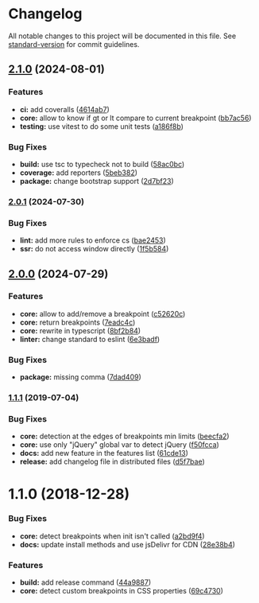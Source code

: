 # Changelog

All notable changes to this project will be documented in this file. See [standard-version](https://github.com/conventional-changelog/standard-version) for commit guidelines.

## [2.1.0](https://github.com/Johann-S/bs-breakpoints/compare/v2.0.1...v2.1.0) (2024-08-01)


### Features

* **ci:** add coveralls ([4614ab7](https://github.com/Johann-S/bs-breakpoints/commit/4614ab76f200d59092019aff0ac0f940c48b0fab))
* **core:** allow to know if gt or lt compare to current breakpoint ([bb7ac56](https://github.com/Johann-S/bs-breakpoints/commit/bb7ac5640556b2323c6636238316e152975a7375))
* **testing:** use vitest to do some unit tests ([a186f8b](https://github.com/Johann-S/bs-breakpoints/commit/a186f8b7184a1abd040eaffcc3a99059927aa13e))


### Bug Fixes

* **build:** use tsc to typecheck not to build ([58ac0bc](https://github.com/Johann-S/bs-breakpoints/commit/58ac0bc03cc92a323d2371381512f45020784754))
* **coverage:** add reporters ([5beb382](https://github.com/Johann-S/bs-breakpoints/commit/5beb382965621ad9d9211340d3adc9bf1999e860))
* **package:** change bootstrap support ([2d7bf23](https://github.com/Johann-S/bs-breakpoints/commit/2d7bf23e101ac7c8c43d6c2578947b026308d614))

### [2.0.1](https://github.com/Johann-S/bs-breakpoints/compare/v2.0.0...v2.0.1) (2024-07-30)


### Bug Fixes

* **lint:** add more rules to enforce cs ([bae2453](https://github.com/Johann-S/bs-breakpoints/commit/bae2453284f834db692c99790c8355ae01aa5f78))
* **ssr:** do not access window directly ([1f5b584](https://github.com/Johann-S/bs-breakpoints/commit/1f5b584069cde2afd334dd4b0d8221ad5165d516))

## [2.0.0](https://github.com/Johann-S/bs-breakpoints/compare/v1.1.1...v2.0.0) (2024-07-29)


### Features

* **core:** allow to add/remove a breakpoint ([c52620c](https://github.com/Johann-S/bs-breakpoints/commit/c52620cfb8e59fb9b9896b5d16a12518022ec490))
* **core:** return breakpoints ([7eadc4c](https://github.com/Johann-S/bs-breakpoints/commit/7eadc4cf5560cf0688a31064fb9c65f52e5b0887))
* **core:** rewrite in typescript ([8bf2b84](https://github.com/Johann-S/bs-breakpoints/commit/8bf2b8455ee66acffb67d5b2a05677d84923360c))
* **linter:** change standard to eslint ([6e3badf](https://github.com/Johann-S/bs-breakpoints/commit/6e3badf6fceb1449b67a3e78f6fb2fe21849f74f))


### Bug Fixes

* **package:** missing comma ([7dad409](https://github.com/Johann-S/bs-breakpoints/commit/7dad4096f5bfe381e1e3a3593c5fcd5ecfd395bc))

### [1.1.1](https://github.com/Johann-S/bs-breakpoints/compare/v1.1.0...v1.1.1) (2019-07-04)


### Bug Fixes

* **core:** detection at the edges of breakpoints min limits ([beecfa2](https://github.com/Johann-S/bs-breakpoints/commit/beecfa2))
* **core:** use only "jQuery" global var to detect jQuery ([f50fcca](https://github.com/Johann-S/bs-breakpoints/commit/f50fcca))
* **docs:** add new feature in the features list ([61cde13](https://github.com/Johann-S/bs-breakpoints/commit/61cde13))
* **release:** add changelog file in distributed files ([d5f7bae](https://github.com/Johann-S/bs-breakpoints/commit/d5f7bae))



<a name="1.1.0"></a>
# 1.1.0 (2018-12-28)


### Bug Fixes

* **core:** detect breakpoints when init isn't called ([a2bd9f4](https://github.com/Johann-S/bs-breakpoints/commit/a2bd9f4))
* **docs:** update install methods and use jsDelivr for CDN ([28e38b4](https://github.com/Johann-S/bs-breakpoints/commit/28e38b4))


### Features

* **build:** add release command ([44a9887](https://github.com/Johann-S/bs-breakpoints/commit/44a9887))
* **core:** detect custom breakpoints in CSS properties ([69c4730](https://github.com/Johann-S/bs-breakpoints/commit/69c4730))
